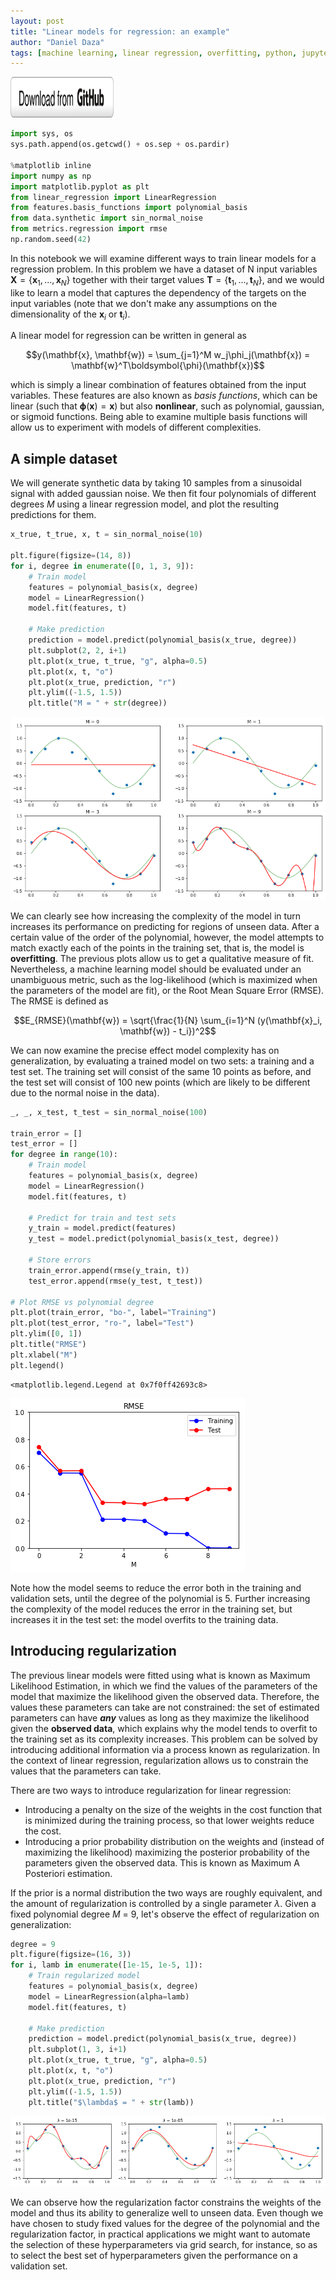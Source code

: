 ```yaml
---
layout: post
title: "Linear models for regression: an example"
author: "Daniel Daza"
tags: [machine learning, linear regression, overfitting, python, jupyter, notebook]
---
```

<script type="text/x-mathjax-config">
MathJax.Hub.Config({
  tex2jax: {inlineMath: [['$','$']]}
});
</script>
<a href="https://github.com/dfdazac/uva-master-ai/blob/master/machine-learning-1/linear-regression/lr_ex.ipynb" target="_blank"><img src="assets/img/github_button.png" alt="Download from GitHub" width="165" height="65"></a>


```python
import sys, os
sys.path.append(os.getcwd() + os.sep + os.pardir)

%matplotlib inline
import numpy as np
import matplotlib.pyplot as plt
from linear_regression import LinearRegression
from features.basis_functions import polynomial_basis
from data.synthetic import sin_normal_noise
from metrics.regression import rmse
np.random.seed(42)
```

In this notebook we will examine different ways to train linear models for a regression problem. In this problem we have a dataset of N input variables $\mathbf{X} = \lbrace\mathbf{x}_1, ..., \mathbf{x}_N\rbrace$ together with their target values $\mathbf{T} = \lbrace\mathbf{t}_1, ..., \mathbf{t}_N\rbrace$, and we would like to learn a model that captures the dependency of the targets on the input variables (note that we don't make any assumptions on the dimensionality of the $\mathbf{x}_i$ or $\mathbf{t}_i$).


A linear model for regression can be written in general as

$$y(\mathbf{x}, \mathbf{w}) = \sum_{j=1}^M w_j\phi_j(\mathbf{x}) = \mathbf{w}^T\boldsymbol{\phi}(\mathbf{x})$$

which is simply a linear combination of features obtained from the input variables. These features are also known as *basis functions*, which can be linear (such that $\boldsymbol{\phi}(\mathbf{x}) = \mathbf{x}$) but also **nonlinear**, such as polynomial, gaussian, or sigmoid functions. Being able to examine multiple basis functions will allow us to experiment with models of different complexities.

## A simple dataset
We will generate synthetic data by taking 10 samples from a sinusoidal signal with added gaussian noise. We then fit four polynomials of different degrees *M* using a linear regression model, and plot the resulting predictions for them.


```python
x_true, t_true, x, t = sin_normal_noise(10)

plt.figure(figsize=(14, 8))
for i, degree in enumerate([0, 1, 3, 9]):
    # Train model
    features = polynomial_basis(x, degree)
    model = LinearRegression()
    model.fit(features, t)

    # Make prediction
    prediction = model.predict(polynomial_basis(x_true, degree))
    plt.subplot(2, 2, i+1)
    plt.plot(x_true, t_true, "g", alpha=0.5)
    plt.plot(x, t, "o")
    plt.plot(x_true, prediction, "r")
    plt.ylim((-1.5, 1.5))
    plt.title("M = " + str(degree))
```


![png](assets/img/lr_ex_files/lr_ex_4_0.png)


We can clearly see how increasing the complexity of the model in turn increases its performance on predicting for regions of unseen data. After a certain value of the order of the polynomial, however, the model attempts to match exactly each of the points in the training set, that is, the model is **overfitting**.
The previous plots allow us to get a qualitative measure of fit. Nevertheless, a machine learning model should be evaluated under an unambiguous metric, such as the log-likelihood (which is maximized when the parameters of the model are fit), or the Root Mean Square Error (RMSE). The RMSE is defined as

$$E_{RMSE}(\mathbf{w}) = \sqrt{\frac{1}{N} \sum_{i=1}^N (y(\mathbf{x}_i, \mathbf{w}) - t_i})^2$$

We can now examine the precise effect model complexity has on generalization, by evaluating a trained model on two sets: a training and a test set. The training set will consist of the same 10 points as before, and the test set will consist of 100 new points (which are likely to be different due to the normal noise in the data).


```python
_, _, x_test, t_test = sin_normal_noise(100)

train_error = []
test_error = []
for degree in range(10):
    # Train model
    features = polynomial_basis(x, degree)
    model = LinearRegression()
    model.fit(features, t)

    # Predict for train and test sets
    y_train = model.predict(features)
    y_test = model.predict(polynomial_basis(x_test, degree))

    # Store errors
    train_error.append(rmse(y_train, t))
    test_error.append(rmse(y_test, t_test))

# Plot RMSE vs polynomial degree
plt.plot(train_error, "bo-", label="Training")
plt.plot(test_error, "ro-", label="Test")
plt.ylim([0, 1])
plt.title("RMSE")
plt.xlabel("M")
plt.legend()

```




    <matplotlib.legend.Legend at 0x7f0ff42693c8>




![png](assets/img/lr_ex_files/lr_ex_6_1.png)


Note how the model seems to reduce the error both in the training and validation sets, until the degree of the polynomial is 5. Further increasing the complexity of the model reduces the error in the training set, but increases it in the test set: the model overfits to the training data.

## Introducing regularization

The previous linear models were fitted using what is known as Maximum Likelihood Estimation, in which we find the values of the parameters of the model that maximize the likelihood given the observed data. Therefore, the values these parameters can take are not constrained: the set of estimated parameters can have ***any*** values as long as they maximize the likelihood given the **observed data**, which explains why the model tends to overfit to the training set as its complexity increases. This problem can be solved by introducing additional information via a process known as regularization. In the context of linear regression, regularization allows us to constrain the values that the parameters can take.

There are two ways to introduce regularization for linear regression:
- Introducing a penalty on the size of the weights in the cost function that is minimized during the training process, so that lower weights reduce the cost.
- Introducing a prior probability distribution on the weights and (instead of maximizing the likelihood) maximizing the posterior probability of the parameters given the observed data. This is known as Maximum A Posteriori estimation.

If the prior is a normal distribution the two ways are roughly equivalent, and the amount of regularization is controlled by a single parameter $\lambda$. Given a fixed polynomial degree *M* = 9, let's observe the effect of regularization on generalization:


```python
degree = 9
plt.figure(figsize=(16, 3))
for i, lamb in enumerate([1e-15, 1e-5, 1]):
    # Train regularized model
    features = polynomial_basis(x, degree)
    model = LinearRegression(alpha=lamb)
    model.fit(features, t)

    # Make prediction
    prediction = model.predict(polynomial_basis(x_true, degree))
    plt.subplot(1, 3, i+1)
    plt.plot(x_true, t_true, "g", alpha=0.5)
    plt.plot(x, t, "o")
    plt.plot(x_true, prediction, "r")
    plt.ylim((-1.5, 1.5))
    plt.title("$\lambda$ = " + str(lamb))    
```


![png](assets/img/lr_ex_files/lr_ex_8_0.png)


We can observe how the regularization factor constrains the weights of the model and thus its ability to generalize well to unseen data. Even though we have chosen to study fixed values for the degree of the polynomial and the regularization factor, in practical applications we might want to automate the selection of these hyperparameters via grid search, for instance, so as to select the best set of hyperparameters given the performance on a validation set.
